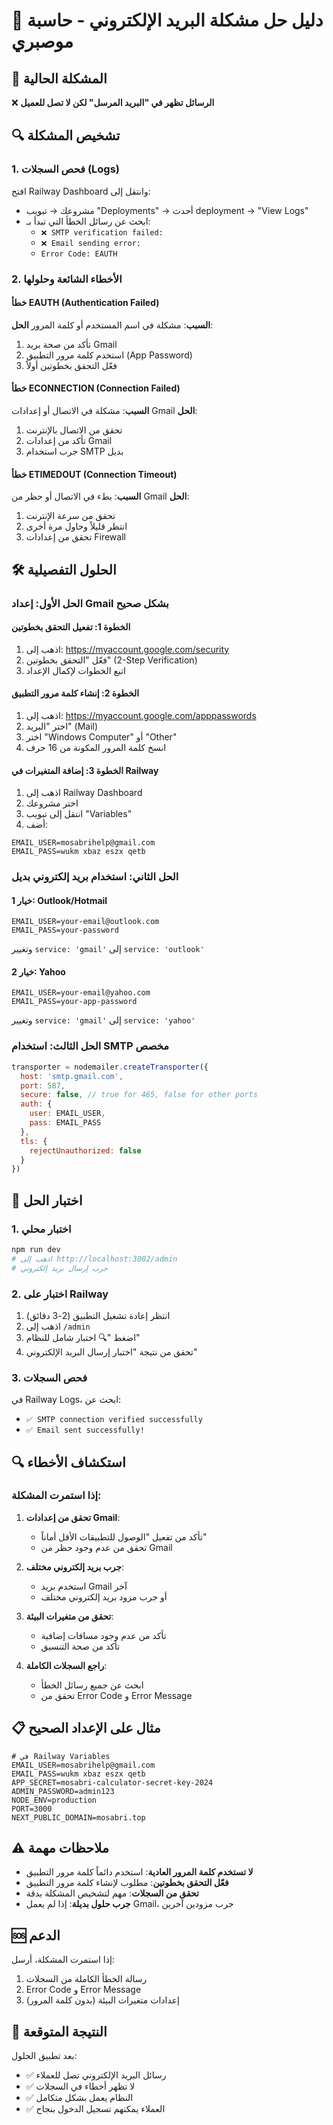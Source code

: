 # 🔧 دليل حل مشكلة البريد الإلكتروني - حاسبة موصبري

## 🚨 المشكلة الحالية
❌ **الرسائل تظهر في "البريد المرسل" لكن لا تصل للعميل**

## 🔍 تشخيص المشكلة

### 1. فحص السجلات (Logs)
افتح Railway Dashboard وانتقل إلى:
- مشروعك → تبويب "Deployments" → أحدث deployment → "View Logs"
- ابحث عن رسائل الخطأ التي تبدأ بـ:
  - `❌ SMTP verification failed:`
  - `❌ Email sending error:`
  - `Error Code: EAUTH`

### 2. الأخطاء الشائعة وحلولها

#### خطأ EAUTH (Authentication Failed)
**السبب**: مشكلة في اسم المستخدم أو كلمة المرور
**الحل**:
1. تأكد من صحة بريد Gmail
2. استخدم كلمة مرور التطبيق (App Password)
3. فعّل التحقق بخطوتين أولاً

#### خطأ ECONNECTION (Connection Failed)
**السبب**: مشكلة في الاتصال أو إعدادات Gmail
**الحل**:
1. تحقق من الاتصال بالإنترنت
2. تأكد من إعدادات Gmail
3. جرب استخدام SMTP بديل

#### خطأ ETIMEDOUT (Connection Timeout)
**السبب**: بطء في الاتصال أو حظر من Gmail
**الحل**:
1. تحقق من سرعة الإنترنت
2. انتظر قليلاً وحاول مرة أخرى
3. تحقق من إعدادات Firewall

## 🛠️ الحلول التفصيلية

### الحل الأول: إعداد Gmail بشكل صحيح

#### الخطوة 1: تفعيل التحقق بخطوتين
1. اذهب إلى: https://myaccount.google.com/security
2. فعّل "التحقق بخطوتين" (2-Step Verification)
3. اتبع الخطوات لإكمال الإعداد

#### الخطوة 2: إنشاء كلمة مرور التطبيق
1. اذهب إلى: https://myaccount.google.com/apppasswords
2. اختر "البريد" (Mail)
3. اختر "Windows Computer" أو "Other"
4. انسخ كلمة المرور المكونة من 16 حرف

#### الخطوة 3: إضافة المتغيرات في Railway
1. اذهب إلى Railway Dashboard
2. اختر مشروعك
3. انتقل إلى تبويب "Variables"
4. أضف:
```
EMAIL_USER=mosabrihelp@gmail.com
EMAIL_PASS=wukm xbaz eszx qetb
```

### الحل الثاني: استخدام بريد إلكتروني بديل

#### خيار 1: Outlook/Hotmail
```
EMAIL_USER=your-email@outlook.com
EMAIL_PASS=your-password
```
وتغيير `service: 'gmail'` إلى `service: 'outlook'`

#### خيار 2: Yahoo
```
EMAIL_USER=your-email@yahoo.com
EMAIL_PASS=your-app-password
```
وتغيير `service: 'gmail'` إلى `service: 'yahoo'`

### الحل الثالث: استخدام SMTP مخصص

```javascript
transporter = nodemailer.createTransporter({
  host: 'smtp.gmail.com',
  port: 587,
  secure: false, // true for 465, false for other ports
  auth: {
    user: EMAIL_USER,
    pass: EMAIL_PASS
  },
  tls: {
    rejectUnauthorized: false
  }
})
```

## 🧪 اختبار الحل

### 1. اختبار محلي
```bash
npm run dev
# اذهب إلى http://localhost:3002/admin
# جرب إرسال بريد إلكتروني
```

### 2. اختبار على Railway
1. انتظر إعادة تشغيل التطبيق (2-3 دقائق)
2. اذهب إلى `/admin`
3. اضغط "🔍 اختبار شامل للنظام"
4. تحقق من نتيجة "اختبار إرسال البريد الإلكتروني"

### 3. فحص السجلات
في Railway Logs، ابحث عن:
- `✅ SMTP connection verified successfully`
- `✅ Email sent successfully!`

## 🔍 استكشاف الأخطاء

### إذا استمرت المشكلة:

1. **تحقق من إعدادات Gmail**:
   - تأكد من تفعيل "الوصول للتطبيقات الأقل أماناً"
   - تحقق من عدم وجود حظر من Gmail

2. **جرب بريد إلكتروني مختلف**:
   - استخدم بريد Gmail آخر
   - أو جرب مزود بريد إلكتروني مختلف

3. **تحقق من متغيرات البيئة**:
   - تأكد من عدم وجود مسافات إضافية
   - تأكد من صحة التنسيق

4. **راجع السجلات الكاملة**:
   - ابحث عن جميع رسائل الخطأ
   - تحقق من Error Code و Error Message

## 📋 مثال على الإعداد الصحيح

```env
# في Railway Variables
EMAIL_USER=mosabrihelp@gmail.com
EMAIL_PASS=wukm xbaz eszx qetb
APP_SECRET=mosabri-calculator-secret-key-2024
ADMIN_PASSWORD=admin123
NODE_ENV=production
PORT=3000
NEXT_PUBLIC_DOMAIN=mosabri.top
```

## ⚠️ ملاحظات مهمة

- **لا تستخدم كلمة المرور العادية**: استخدم دائماً كلمة مرور التطبيق
- **فعّل التحقق بخطوتين**: مطلوب لإنشاء كلمة مرور التطبيق
- **تحقق من السجلات**: مهم لتشخيص المشكلة بدقة
- **جرب حلول بديلة**: إذا لم يعمل Gmail، جرب مزودين آخرين

## 🆘 الدعم

إذا استمرت المشكلة، أرسل:
1. رسالة الخطأ الكاملة من السجلات
2. Error Code و Error Message
3. إعدادات متغيرات البيئة (بدون كلمة المرور)

## 🎯 النتيجة المتوقعة

بعد تطبيق الحلول:
- ✅ رسائل البريد الإلكتروني تصل للعملاء
- ✅ لا تظهر أخطاء في السجلات
- ✅ النظام يعمل بشكل متكامل
- ✅ العملاء يمكنهم تسجيل الدخول بنجاح
